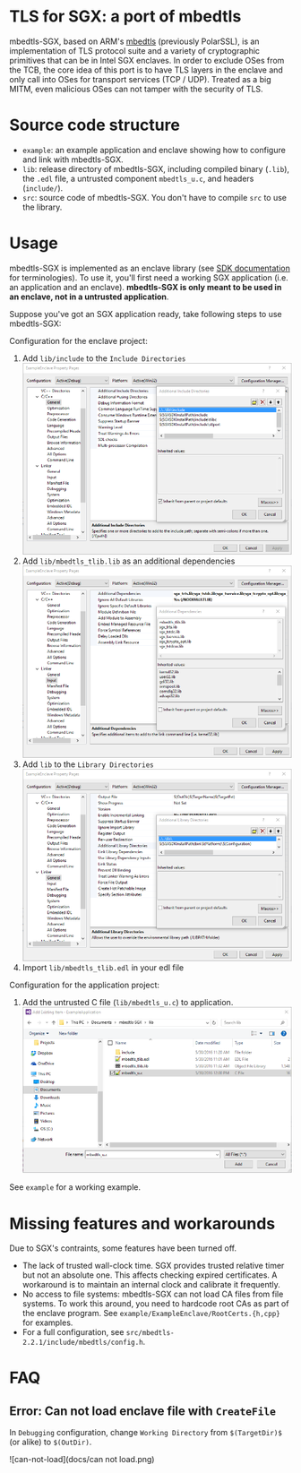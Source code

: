 # TLS for SGX: a port of mbedtls

mbedtls-SGX, based on ARM's [mbedtls](https://github.com/ARMmbed/mbedtls) (previously PolarSSL), is an implementation of TLS protocol suite and a variety of cryptographic primitives that can be in Intel SGX enclaves. In order to exclude OSes from the TCB, the core idea of this port is to have TLS layers in the enclave and only call into OSes for transport services (TCP / UDP). Treated as a big MITM, even malicious OSes can not tamper with the security of TLS.

# Source code structure

- `example`: an example application and enclave showing how to configure and link with mbedtls-SGX.
- `lib`: release directory of mbedtls-SGX, including compiled binary (`.lib`), the `.edl` file, a untrusted component `mbedtls_u.c`, and headers (`include/`).
- `src`: source code of mbedtls-SGX. You don't have to compile `src` to use the library.

# Usage

mbedtls-SGX is implemented as an enclave library (see [SDK documentation](https://software.intel.com/sites/products/sgx-sdk-users-guide-windows/Default.htm) for terminologies). To use it, you'll first need a working SGX application (i.e. an application and an enclave). **mbedtls-SGX is only meant to be used in an enclave, not in a untrusted application**.

Suppose you've got an SGX application ready, take following steps to use mbedtls-SGX:

Configuration for the enclave project:

1. Add `lib/include` to the `Include Directories` ![include](docs/include.png)
2. Add `lib/mbedtls_tlib.lib` as an additional dependencies ![link-input](docs/link-input.png)
3. Add `lib` to the `Library Directories` ![lib](docs/lib-directory.png)
4. Import `lib/mbedtls_tlib.edl` in your edl file

Configuration for the application project:

1. Add the untrusted C file (`lib/mbedtls_u.c`) to application. ![lib](docs/add-untrust.png)

See `example` for a working example. 

# Missing features and workarounds

Due to SGX's contraints, some features have been turned off. 

- The lack of trusted wall-clock time. SGX provides trusted relative timer but not an absolute one. This affects checking expired certificates. A workaround is to maintain an internal clock and calibrate it frequently. 
- No access to file systems: mbedtls-SGX can not load CA files from file systems. To work this around, you need to hardcode root CAs as part of the enclave program. See `example/ExampleEnclave/RootCerts.{h,cpp}` for examples. 
- For a full configuration, see `src/mbedtls-2.2.1/include/mbedtls/config.h`.

# FAQ

## Error: Can not load enclave file with `CreateFile`

In `Debugging` configuration, change `Working Directory` from `$(TargetDir)$` (or alike) to `$(OutDir)`.

![can-not-load](docs/can not load.png)
